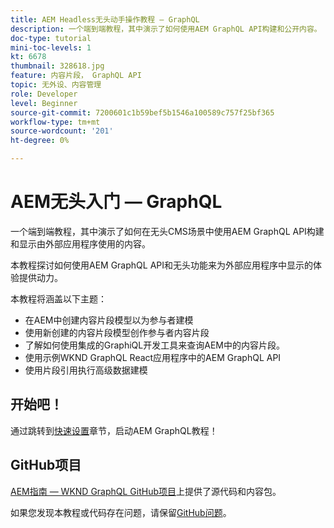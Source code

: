 ```yaml
---
title: AEM Headless无头动手操作教程 — GraphQL
description: 一个端到端教程，其中演示了如何使用AEM GraphQL API构建和公开内容。
doc-type: tutorial
mini-toc-levels: 1
kt: 6678
thumbnail: 328618.jpg
feature: 内容片段， GraphQL API
topic: 无外设、内容管理
role: Developer
level: Beginner
source-git-commit: 7200601c1b59bef5b1546a100589c757f25bf365
workflow-type: tm+mt
source-wordcount: '201'
ht-degree: 0%

---
```



# AEM无头入门 — GraphQL

一个端到端教程，其中演示了如何在无头CMS场景中使用AEM GraphQL API构建和显示由外部应用程序使用的内容。

本教程探讨如何使用AEM GraphQL API和无头功能来为外部应用程序中显示的体验提供动力。

本教程将涵盖以下主题：

* 在AEM中创建内容片段模型以为参与者建模
* 使用新创建的内容片段模型创作参与者内容片段
* 了解如何使用集成的GraphiQL开发工具来查询AEM中的内容片段。
* 使用示例WKND GraphQL React应用程序中的AEM GraphQL API
* 使用片段引用执行高级数据建模

## 开始吧！

通过跳转到[快速设置](./setup.md)章节，启动AEM GraphQL教程！

## GitHub项目

[AEM指南 — WKND GraphQL GitHub项目](https://github.com/adobe/aem-guides-wknd-graphql)上提供了源代码和内容包。

如果您发现本教程或代码存在问题，请保留[GitHub问题](https://github.com/adobe/aem-guides-wknd-graphql/issues)。
